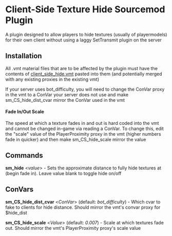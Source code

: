 # Client-Side Texture Hide Sourcemod Plugin
A plugin designed to allow players to hide textures (usually of playermodels) for their own client without using a laggy SetTransmit plugin on the server

## Installation
All .vmt material files that are to be affected by the plugin must have the contents of [client_side_hide.vmt](https://github.com/Frozen-H2O/SM-Client-Side-Hide/blob/master/materials/client_side_hide.vmt) pasted into them (and potentially merged with any existing proxies in the existing vmt)

If your server uses bot_difficulty, you will need to change the ConVar proxy in the vmt to a ConVar your server does not use and make sm_CS_hide_dist_cvar mirror the ConVar used in the vmt

#### Fade In/Out Scale
The speed at which a texture fades in and out is hard coded into the vmt and cannot be changed in-game via reading a ConVar. To change this, edit the "scale" value of the PlayerProximity proxy in the vmt (higher numbers fade in quicker) and then make sm_CS_hide_scale mirror the value

## Commands
**sm_hide** \<*value*\> - Sets the approximate distance to fully hide textures at (begin fade in). Leave value blank to toggle hide on/off

## ConVars
**sm_CS_hide_dist_cvar** \<*ConVar*\> (default: *bot_difficulty*)  - Which cvar to fake to clients for hide distance. Should mirror the vmt's convar proxy for $hide_dist

**sm_CS_hide_scale** \<*Value*\> (default: *0.007*) - Scale at which textures fade out. Should mirror the vmt's PlayerProximity proxy's scale value